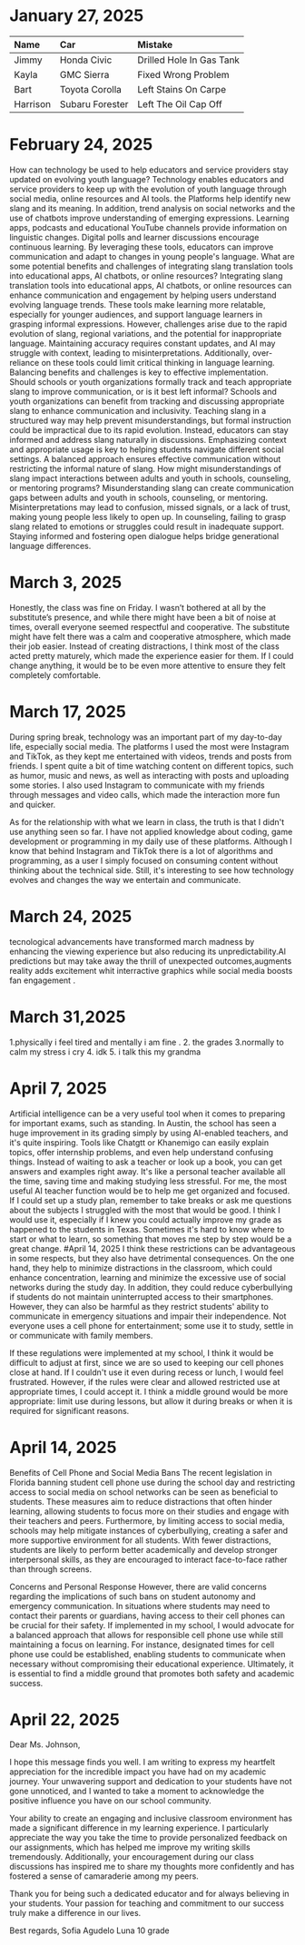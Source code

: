 # January 27, 2025
| Name     | Car | Mistake |
| :------- | :-- | :------ |
| Jimmy    |Honda Civic     | Drilled Hole In Gas Tank        |
| Kayla    |	GMC Sierra     | 	Fixed Wrong Problem        |
| Bart     | 	Toyota Corolla    |  Left Stains On Carpe       |
| Harrison |  	Subaru Forester   |   Left The Oil Cap Off      |

# February 24, 2025
How can technology be used to help educators and service providers stay updated on evolving youth language?
Technology enables educators and service providers to keep up with the evolution of youth language through social media, online resources and AI tools. the Platforms help identify new slang and its meaning. In addition, trend analysis on social networks and the use of chatbots improve understanding of emerging expressions. Learning apps, podcasts and educational YouTube channels provide information on linguistic changes. Digital polls and learner discussions encourage continuous learning. By leveraging these tools, educators can improve communication and adapt to changes in young people's language.
What are some potential benefits and challenges of integrating slang translation tools into educational apps, AI chatbots, or online resources?
Integrating slang translation tools into educational apps, AI chatbots, or online resources can enhance communication and engagement by helping users understand evolving language trends. These tools make learning more relatable, especially for younger audiences, and support language learners in grasping informal expressions. However, challenges arise due to the rapid evolution of slang, regional variations, and the potential for inappropriate language. Maintaining accuracy requires constant updates, and AI may struggle with context, leading to misinterpretations. Additionally, over-reliance on these tools could limit critical thinking in language learning. Balancing benefits and challenges is key to effective implementation.
Should schools or youth organizations formally track and teach appropriate slang to improve communication, or is it best left informal?
Schools and youth organizations can benefit from tracking and discussing appropriate slang to enhance communication and inclusivity. Teaching slang in a structured way may help prevent misunderstandings, but formal instruction could be impractical due to its rapid evolution. Instead, educators can stay informed and address slang naturally in discussions. Emphasizing context and appropriate usage is key to helping students navigate different social settings. A balanced approach ensures effective communication without restricting the informal nature of slang.
How might misunderstandings of slang impact interactions between adults and youth in schools, counseling, or mentoring programs?
Misunderstanding slang can create communication gaps between adults and youth in schools, counseling, or mentoring. Misinterpretations may lead to confusion, missed signals, or a lack of trust, making young people less likely to open up. In counseling, failing to grasp slang related to emotions or struggles could result in inadequate support. Staying informed and fostering open dialogue helps bridge generational language differences.
# March 3, 2025
Honestly, the class was fine on Friday. I wasn’t bothered at all by the substitute’s presence, and while there might have been a bit of noise at times, overall everyone seemed respectful and cooperative. The substitute might have felt there was a calm and cooperative atmosphere, which made their job easier. Instead of creating distractions, I think most of the class acted pretty maturely, which made the experience easier for them. If I could change anything, it would be to be even more attentive to ensure they felt completely comfortable.
# March 17, 2025
During spring break, technology was an important part of my day-to-day life, especially social media. The platforms I used the most were Instagram and TikTok, as they kept me entertained with videos, trends and posts from friends. I spent quite a bit of time watching content on different topics, such as humor, music and news, as well as interacting with posts and uploading some stories. I also used Instagram to communicate with my friends through messages and video calls, which made the interaction more fun and quicker.  

As for the relationship with what we learn in class, the truth is that I didn't use anything seen so far. I have not applied knowledge about coding, game development or programming in my daily use of these platforms. Although I know that behind Instagram and TikTok there is a lot of algorithms and programming, as a user I simply focused on consuming content without thinking about the technical side. Still, it's interesting to see how technology evolves and changes the way we entertain and communicate.
# March 24, 2025
tecnological advancements have transformed march madness by enhancing the viewing experience but also reducing its unpredictability.Al predictions but may take away the thrill of unexpected outcomes,augments reality adds excitement whit interractive graphics while social media boosts fan engagement .
# March 31,2025
1.physically i feel tired and mentally i am fine .
2. the grades
3.normally to calm my stress i cry
4. idk
5. i talk this my grandma
# April 7, 2025
Artificial intelligence can be a very useful tool when it comes to preparing for important exams, such as standing. In Austin, the school has seen a huge improvement in its grading simply by using AI-enabled teachers, and it's quite inspiring. Tools like Chatgtt or Khanemigo can easily explain topics, offer internship problems, and even help understand confusing things. Instead of waiting to ask a teacher or look up a book, you can get answers and examples right away. It's like a personal teacher available all the time, saving time and making studying less stressful.
For me, the most useful AI teacher function would be to help me get organized and focused. If I could set up a study plan, remember to take breaks or ask me questions about the subjects I struggled with the most that would be good. I think I would use it, especially if I knew you could actually improve my grade as happened to the students in Texas. Sometimes it's hard to know where to start or what to learn, so something that moves me step by step would be a great change.
#April 14, 2025
I think these restrictions can be advantageous in some respects, but they also have detrimental consequences. On the one hand, they help to minimize distractions in the classroom, which could enhance concentration, learning and minimize the excessive use of social networks during the study day. In addition, they could reduce cyberbullying if students do not maintain uninterrupted access to their smartphones. However, they can also be harmful as they restrict students' ability to communicate in emergency situations and impair their independence. Not everyone uses a cell phone for entertainment; some use it to study, settle in or communicate with family members.

If these regulations were implemented at my school, I think it would be difficult to adjust at first, since we are so used to keeping our cell phones close at hand. If I couldn't use it even during recess or lunch, I would feel frustrated. However, if the rules were clear and allowed restricted use at appropriate times, I could accept it. I think a middle ground would be more appropriate: limit use during lessons, but allow it during breaks or when it is required for significant reasons.

# April 14, 2025 
Benefits of Cell Phone and Social Media Bans
The recent legislation in Florida banning student cell phone use during the school day and restricting access to social media on school networks can be seen as beneficial to students. These measures aim to reduce distractions that often hinder learning, allowing students to focus more on their studies and engage with their teachers and peers. Furthermore, by limiting access to social media, schools may help mitigate instances of cyberbullying, creating a safer and more supportive environment for all students. With fewer distractions, students are likely to perform better academically and develop stronger interpersonal skills, as they are encouraged to interact face-to-face rather than through screens.

Concerns and Personal Response
However, there are valid concerns regarding the implications of such bans on student autonomy and emergency communication. In situations where students may need to contact their parents or guardians, having access to their cell phones can be crucial for their safety. If implemented in my school, I would advocate for a balanced approach that allows for responsible cell phone use while still maintaining a focus on learning. For instance, designated times for cell phone use could be established, enabling students to communicate when necessary without compromising their educational experience. Ultimately, it is essential to find a middle ground that promotes both safety and academic success.

# April 22, 2025

Dear Ms. Johnson,

I hope this message finds you well. I am writing to express my heartfelt appreciation for the incredible impact you have had on my academic journey. Your unwavering support and dedication to your students have not gone unnoticed, and I wanted to take a moment to acknowledge the positive influence you have on our school community.

Your ability to create an engaging and inclusive classroom environment has made a significant difference in my learning experience. I particularly appreciate the way you take the time to provide personalized feedback on our assignments, which has helped me improve my writing skills tremendously. Additionally, your encouragement during our class discussions has inspired me to share my thoughts more confidently and has fostered a sense of camaraderie among my peers.

Thank you for being such a dedicated educator and for always believing in your students. Your passion for teaching and commitment to our success truly make a difference in our lives.

Best regards,
Sofia Agudelo Luna
10 grade
